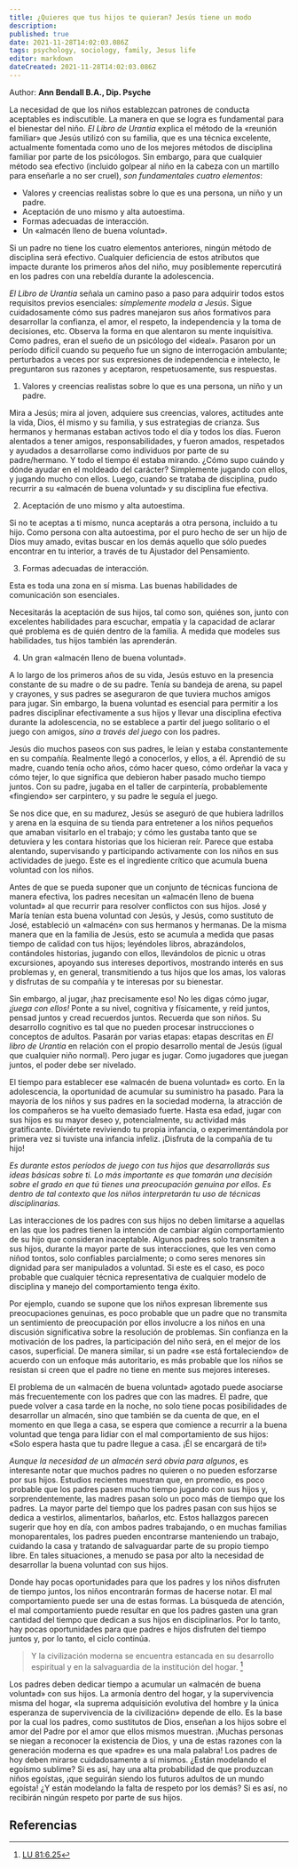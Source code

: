 ```yaml
---
title: ¿Quieres que tus hijos te quieran? Jesús tiene un modo
description: 
published: true
date: 2021-11-28T14:02:03.086Z
tags: psychology, sociology, family, Jesus life
editor: markdown
dateCreated: 2021-11-28T14:02:03.086Z
---
```


Author: **Ann Bendall B.A., Dip. Psyche**

La necesidad de que los niños establezcan patrones de conducta aceptables es indiscutible. La manera en que se logra es fundamental para el bienestar del niño. *El Libro de Urantia* explica el método de la «reunión familiar» que Jesús utilizó con su familia, que es una técnica excelente, actualmente fomentada como uno de los mejores métodos de disciplina familiar por parte de los psicólogos. Sin embargo, para que cualquier método sea efectivo (incluido golpear al niño en la cabeza con un martillo para enseñarle a no ser cruel), *son fundamentales cuatro elementos*:
* Valores y creencias realistas sobre lo que es una persona, un niño y un padre.
* Aceptación de uno mismo y alta autoestima.
* Formas adecuadas de interacción.
* Un «almacén lleno de buena voluntad».

Si un padre no tiene los cuatro elementos anteriores, ningún método de disciplina será efectivo. Cualquier deficiencia de estos atributos que impacte durante los primeros años del niño, muy posiblemente repercutirá en los padres con una rebeldía durante la adolescencia.

*El Libro de Urantia* señala un camino paso a paso para adquirir todos estos requisitos previos esenciales: *simplemente modela a Jesús*. Sigue cuidadosamente cómo sus padres manejaron sus años formativos para desarrollar la confianza, el amor, el respeto, la independencia y la toma de decisiones, etc. Observa la forma en que alentaron su mente inquisitiva. Como padres, eran el sueño de un psicólogo del «ideal». Pasaron por un período difícil cuando su pequeño fue un signo de interrogación ambulante; perturbados a veces por sus expresiones de independencia e intelecto, le preguntaron sus razones y aceptaron, respetuosamente, sus respuestas.

1. Valores y creencias realistas sobre lo que es una persona, un niño y un padre.

Mira a Jesús; mira al joven, adquiere sus creencias, valores, actitudes ante la vida, Dios, él mismo y su familia, y sus estrategias de crianza. Sus hermanos y hermanas estaban activos todo el día y todos los días. Fueron alentados a tener amigos, responsabilidades, y fueron amados, respetados y ayudados a desarrollarse como individuos por parte de su padre/hermano. Y todo el tiempo él estaba mirando. ¿Cómo supo cuándo y dónde ayudar en el moldeado del carácter? Simplemente jugando con ellos, y jugando mucho con ellos. Luego, cuando se trataba de disciplina, pudo recurrir a su «almacén de buena voluntad» y su disciplina fue efectiva.

2. Aceptación de uno mismo y alta autoestima.

Si no te aceptas a ti mismo, nunca aceptarás a otra persona, incluido a tu hijo. Como persona con alta autoestima, por el puro hecho de ser un hijo de Dios muy amado, evitas buscar en los demás aquello que sólo puedes encontrar en tu interior, a través de tu Ajustador del Pensamiento.

3. Formas adecuadas de interacción.

Esta es toda una zona en sí misma. Las buenas habilidades de comunicación son esenciales.

Necesitarás la aceptación de sus hijos, tal como son, quiénes son, junto con excelentes habilidades para escuchar, empatía y la capacidad de aclarar qué problema es de quién dentro de la familia. A medida que modeles sus habilidades, tus hijos también las aprenderán.

4. Un gran «almacén lleno de buena voluntad».

A lo largo de los primeros años de su vida, Jesús estuvo en la presencia constante de su madre o de su padre. Tenía su bandeja de arena, su papel y crayones, y sus padres se aseguraron de que tuviera muchos amigos para jugar. Sin embargo, la buena voluntad es esencial para permitir a los padres disciplinar efectivamente a sus hijos y llevar una disciplina efectiva durante la adolescencia, no se establece a partir del juego solitario o el juego con amigos, *sino a través del juego* con los padres.

Jesús dio muchos paseos con sus padres, le leían y estaba constantemente en su compañía. Realmente llegó a conocerlos, y ellos, a él. Aprendió de su madre, cuando tenía ocho años, cómo hacer queso, cómo ordeñar la vaca y cómo tejer, lo que significa que debieron haber pasado mucho tiempo juntos. Con su padre, jugaba en el taller de carpintería, probablemente «fingiendo» ser carpintero, y su padre le seguía el juego.

Se nos dice que, en su madurez, Jesús se aseguró de que hubiera ladrillos y arena en la esquina de su tienda para entretener a los niños pequeños que amaban visitarlo en el trabajo; y cómo les gustaba tanto que se detuviera y les contara historias que los hicieran reír. Parece que estaba alentando, supervisando y participando activamente con los niños en sus actividades de juego. Este es el ingrediente crítico que acumula buena voluntad con los niños.

Antes de que se pueda suponer que un conjunto de técnicas funciona de manera efectiva, los padres necesitan un «almacén lleno de buena voluntad» al que recurrir para resolver conflictos con sus hijos. José y María tenían esta buena voluntad con Jesús, y Jesús, como sustituto de José, estableció un «almacén» con sus hermanos y hermanas. De la misma manera que en la familia de Jesús, esto se acumula a medida que pasas tiempo de calidad con tus hijos; leyéndoles libros, abrazándolos, contándoles historias, jugando con ellos, llevándolos de picnic u otras excursiones, apoyando sus intereses deportivos, mostrando interés en sus problemas y, en general, transmitiendo a tus hijos que los amas, los valoras y disfrutas de su compañía y te interesas por su bienestar.

Sin embargo, al jugar, ¡haz precisamente eso! No les digas cómo jugar, *¡juega con ellos!* Ponte a su nivel, cognitiva y físicamente, y reíd juntos, pensad juntos y cread recuerdos juntos. Recuerda que son niños. Su desarrollo cognitivo es tal que no pueden procesar instrucciones o conceptos de adultos. Pasarán por varias etapas: etapas descritas en *El libro de Urantia* en relación con el propio desarrollo mental de Jesús (igual que cualquier niño normal). Pero jugar es jugar. Como jugadores que juegan juntos, el poder debe ser nivelado.

El tiempo para establecer ese «almacén de buena voluntad» es corto. En la adolescencia, la oportunidad de acumular su suministro ha pasado. Para la mayoría de los niños y sus padres en la sociedad moderna, la atracción de los compañeros se ha vuelto demasiado fuerte. Hasta esa edad, jugar con sus hijos es su mayor deseo y, potencialmente, su actividad más gratificante. Diviértete reviviendo tu propia infancia, o experimentándola por primera vez si tuviste una infancia infeliz. ¡Disfruta de la compañía de tu hijo!

*Es durante estos períodos de juego con tus hijos que desarrollarás sus ideas básicas sobre ti. Lo más importante es que tomarán una decisión sobre el grado en que tú tienes una preocupación genuina por ellos. Es dentro de tal contexto que los niños interpretarán tu uso de técnicas disciplinarias.*

Las interacciones de los padres con sus hijos no deben limitarse a aquellas en las que los padres tienen la intención de cambiar algún comportamiento de su hijo que consideran inaceptable. Algunos padres solo transmiten a sus hijos, durante la mayor parte de sus interacciones, que les ven como niñod tontos, solo confiables parcialmente; o como seres menores sin dignidad para ser manipulados a voluntad. Si este es el caso, es poco probable que cualquier técnica representativa de cualquier modelo de disciplina y manejo del comportamiento tenga éxito.

Por ejemplo, cuando se supone que los niños expresan libremente sus preocupaciones genuinas, es poco probable que un padre que no transmita un sentimiento de preocupación por ellos involucre a los niños en una discusión significativa sobre la resolución de problemas. Sin confianza en la motivación de los padres, la participación del niño será, en el mejor de los casos, superficial. De manera similar, si un padre «se está fortaleciendo» de acuerdo con un enfoque más autoritario, es más probable que los niños se resistan si creen que el padre no tiene en mente sus mejores intereses.

El problema de un «almacén de buena voluntad» agotado puede asociarse más frecuentemente con los padres que con las madres. El padre, que puede volver a casa tarde en la noche, no solo tiene pocas posibilidades de desarrollar un almacén, sino que también se da cuenta de que, en el momento en que llega a casa, se espera que comience a recurrir a la buena voluntad que tenga para lidiar con el mal comportamiento de sus hijos: «Solo espera hasta que tu padre llegue a casa. ¡Él se encargará de ti!»

*Aunque la necesidad de un almacén será obvia para algunos*, es interesante notar que muchos padres no quieren o no pueden esforzarse por sus hijos. Estudios recientes muestran que, en promedio, es poco probable que los padres pasen mucho tiempo jugando con sus hijos y, sorprendentemente, las madres pasan solo un poco más de tiempo que los padres. La mayor parte del tiempo que los padres pasan con sus hijos se dedica a vestirlos, alimentarlos, bañarlos, etc. Estos hallazgos parecen sugerir que hoy en día, con ambos padres trabajando, o en muchas familias monoparentales, los padres pueden encontrarse manteniendo un trabajo, cuidando la casa y tratando de salvaguardar parte de su propio tiempo libre. En tales situaciones, a menudo se pasa por alto la necesidad de desarrollar la buena voluntad con sus hijos.

Donde hay pocas oportunidades para que los padres y los niños disfruten de tiempo juntos, los niños encontrarán formas de hacerse notar. El mal comportamiento puede ser una de estas formas. La búsqueda de atención, el mal comportamiento puede resultar en que los padres gasten una gran cantidad del tiempo que dedican a sus hijos en disciplinarlos. Por lo tanto, hay pocas oportunidades para que padres e hijos disfruten del tiempo juntos y, por lo tanto, el ciclo continúa.

> Y la civilización moderna se encuentra estancada en su desarrollo espiritual y en la salvaguardia de la institución del hogar. [^1]

Los padres deben dedicar tiempo a acumular un «almacén de buena voluntad» con sus hijos. La armonía dentro del hogar, y la supervivencia misma del hogar, «la suprema adquisición evolutiva del hombre y la única esperanza de supervivencia de la civilización» depende de ello. Es la base por la cual los padres, como sustitutos de Dios, enseñan a los hijos sobre el amor del Padre por el amor que ellos mismos muestran. ¡Muchas personas se niegan a reconocer la existencia de Dios, y una de estas razones con la generación moderna es que «padre» es una mala palabra! Los padres de hoy deben mirarse cuidadosamente a sí mismos. ¿Están modelando el egoísmo sublime? Si es así, hay una alta probabilidad de que produzcan niños egoístas, ¡que seguirán siendo los futuros adultos de un mundo egoísta! ¿Y están modelando la falta de respeto por los demás? Si es así, no recibirán ningún respeto por parte de sus hijos.

## Referencias

[^1]: [LU 81:6.25](/es/The_Urantia_Book/81#p6_25)

[^2]: Clarke-Stewart A., S. Friedmall, and J. Koch. «Child Development: A topical Approach».

[^3]: Lewis, R & S. «The Parenting Puzzle».